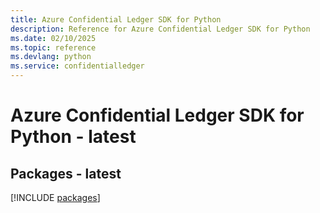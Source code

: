 ```yaml
---
title: Azure Confidential Ledger SDK for Python
description: Reference for Azure Confidential Ledger SDK for Python
ms.date: 02/10/2025
ms.topic: reference
ms.devlang: python
ms.service: confidentialledger
---
```

# Azure Confidential Ledger SDK for Python - latest
## Packages - latest
[!INCLUDE [packages](confidential-ledger-index.md)]